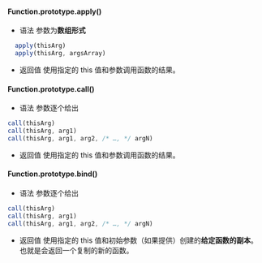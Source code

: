 #### Function.prototype.apply()
* 语法
  参数为**数组形式**
``` javascript
  apply(thisArg)
  apply(thisArg, argsArray)
```

* 返回值
使用指定的 this 值和参数调用函数的结果。

#### Function.prototype.call()
* 语法
  参数逐个给出
``` javascript
call(thisArg)
call(thisArg, arg1)
call(thisArg, arg1, arg2, /* …, */ argN)
```

* 返回值
使用指定的 this 值和参数调用函数的结果。

#### Function.prototype.bind()
* 语法
  参数逐个给出
``` javascript
call(thisArg)
call(thisArg, arg1)
call(thisArg, arg1, arg2, /* …, */ argN)
```

* 返回值
使用指定的 this 值和初始参数（如果提供）创建的**给定函数的副本**。也就是会返回一个复制的新的函数。